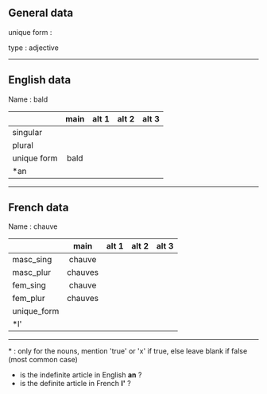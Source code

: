 ## General data

unique form :

type : adjective

---

## English data

Name : bald

|             | main | alt 1 | alt 2 | alt 3 |
| :---------- | :--: | :---: | :---: | ----- |
| singular    |      |       |       |       |
| plural      |      |       |       |       |
| unique form | bald |       |       |       |
| \*an        |      |       |       |       |

---

## French data

Name : chauve

|             |  main   | alt 1 | alt 2 | alt 3 |
| :---------- | :-----: | :---: | :---: | :---: |
| masc_sing   | chauve  |       |       |       |
| masc_plur   | chauves |       |       |       |
| fem_sing    | chauve  |       |       |       |
| fem_plur    | chauves |       |       |       |
| unique_form |         |       |       |       |
| \*l'        |         |       |       |       |

---

\* : only for the nouns, mention 'true' or 'x' if true, else leave blank if false (most common case)

- is the indefinite article in English **an** ?
- is the definite article in French **l'** ?
